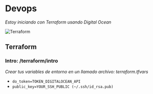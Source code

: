 # Devops
*Estoy iniciando con Terraform usando Digital Ocean*

![Terraform](https://res.cloudinary.com/practicaldev/image/fetch/s--n3rXflLn--/c_limit%2Cf_auto%2Cfl_progressive%2Cq_auto%2Cw_880/https://bitleaf.io/blog/content/images/2020/04/terraform.jpg "Terraform")

## Terraform

### Intro: /terraform/intro
*Crear tus variables de entorno en un  llamado archivo: terraform.tfvars*

* `do_token=TOKEN_DIGITALOCEAN_API`
* `public_key=YOUR_SSH_PUBLIC (~/.ssh/id_rsa.pub)`


